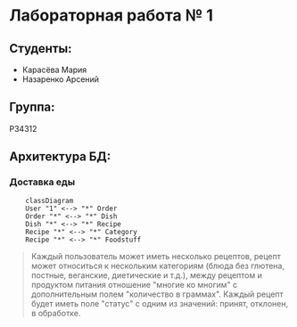 # Лабораторная работа № 1

## Студенты:
- Карасёва Мария
- Назаренко Арсений

## Группа:
P34312

## Архитектура БД:
### Доставка еды
```mermaid
	classDiagram
	User "1" <--> "*" Order
	Order "*" <--> "*" Dish
	Dish "*" <--> "*" Recipe 
	Recipe "*" <--> "*" Category
	Recipe "*" <--> "*" Foodstuff
```
> Каждый пользователь может иметь несколько рецептов, рецепт может относиться к нескольким категориям (блюда без глютена, постные, веганские, диетические и т.д.), между рецептом и продуктом питания отношение "многие ко многим" с дополнительным полем "количество в граммах". Каждый рецепт будет иметь поле "статус" c одним из значений: принят, отклонен, в обработке.
